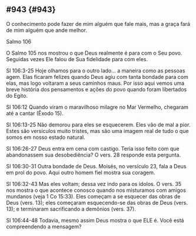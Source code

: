 ## #943 {#943}

O conhecimento pode fazer de mim alguém que fale mais, mas a graça fará de mim alguém que ande melhor.

Salmo 106

O Salmo 105 nos mostrou o que Deus realmente é para com o Seu povo. Seguidas vezes Ele falou de Sua fidelidade para com eles.

Sl 106:3-25 Hoje olhamos para o outro lado... a maneira como as pessoas agem. Elas ficaram felizes quando Deus agiu com tanta bondade para com elas, mas logo voltaram a seus caminhos maus. Por isso aqui vemos uma breve história dos pensamentos e ações do povo quando foram libertados do Egito.

Sl 106:12 Quando viram o maravilhoso milagre no Mar Vermelho, chegaram até a cantar (Êxodo 15).

Sl 106:13-25 Não demorou para eles se esquecerem. Eles vão de mal a pior. Estes são versículos muito tristes, mas são uma imagem real de tudo o que somos em nosso estado natural.

Sl 106:26-27 Deus entra em cena com castigo. Teria isso feito com que abandonassem sua desobediência? O vers. 28 responde esta pergunta.

Sl 106:30-31 Outra bondade de Deus. Moisés, no versículo 23, fala a Deus em prol do povo. Aqui outro homem fiel mostra sua coragem.

Sl 106:32-43 Mas eles voltam; dessa vez indo para os ídolos. O vers. 35 nos mostra o que acontece conosco quando nos misturamos com amigos mundanos (veja 1 Co 15:33). Eles começam a se esquecer das obras de Deus (vers. 13); eles começaram esquecendo-se das obras de Deus (vers. 13); e terminaram sacrificando a demônios (vers. 37).

Sl 106:44-48 Todavia, mesmo assim Deus mostra o que ELE é. Você está compreendendo a mensagem?